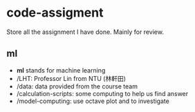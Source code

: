 # code-assigment
Store all the assignment I have done. Mainly for review.
## ml
* **ml** stands for machine learning
 * /LHT: Professor Lin from NTU (林軒田)
  * /data: data provided from the course team
  * /calculation-scripts: some computing to help us find answer
  * /model-computing: use octave plot and to investigate
